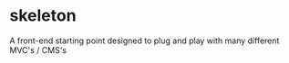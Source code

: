 skeleton
========

A front-end starting point designed to plug and play with many different MVC's / CMS's
